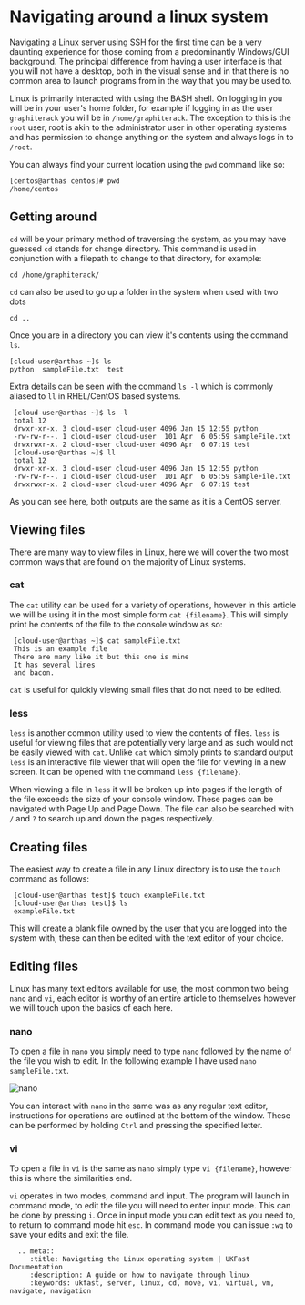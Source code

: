 # Navigating around a linux system

Navigating a Linux server using SSH for the first time can be a very daunting experience for those coming from a predominantly Windows/GUI background. The principal
difference from having a user interface is that you will not have a desktop, both in the visual sense and in that there is no common area to launch programs from in the way
that you may be used to.

Linux is primarily interacted with using the BASH shell. On logging in you will be in your user's home folder, for example if logging in as the user `graphiterack` you will
be in `/home/graphiterack`. The exception to this is the `root` user, root is akin to the administrator user in other operating systems and has permission to change
anything on the system and always logs in to `/root`.


You can always find your current location using the `pwd` command like so:

    [centos@arthas centos]# pwd
    /home/centos



## Getting around


`cd` will be your primary method of traversing the system, as you may have guessed `cd` stands for change directory. This command is used in conjunction with a filepath
to change to that directory, for example:


    cd /home/graphiterack/

`cd` can also be used to go up a folder in the system when used with two dots


    cd ..


Once you are in a directory you can view it's contents using the command `ls`.


    [cloud-user@arthas ~]$ ls
    python  sampleFile.txt  test


Extra details can be seen with the command `ls -l` which is commonly aliased to `ll` in RHEL/CentOS based systems.


     [cloud-user@arthas ~]$ ls -l
     total 12
     drwxr-xr-x. 3 cloud-user cloud-user 4096 Jan 15 12:55 python
     -rw-rw-r--. 1 cloud-user cloud-user  101 Apr  6 05:59 sampleFile.txt
     drwxrwxr-x. 2 cloud-user cloud-user 4096 Apr  6 07:19 test
     [cloud-user@arthas ~]$ ll
     total 12
     drwxr-xr-x. 3 cloud-user cloud-user 4096 Jan 15 12:55 python
     -rw-rw-r--. 1 cloud-user cloud-user  101 Apr  6 05:59 sampleFile.txt
     drwxrwxr-x. 2 cloud-user cloud-user 4096 Apr  6 07:19 test


As you can see here, both outputs are the same as it is a CentOS server.

## Viewing files


There are many way to view files in Linux, here we will cover the two most common ways that are found on the majority of Linux systems.

### cat


The `cat` utility can be used for a variety of operations, however in this article we will be using it in the most simple form `cat {filename}`. This will simply print
he contents of the file to the console window as so:


     [cloud-user@arthas ~]$ cat sampleFile.txt
     This is an example file
     There are many like it but this one is mine
     It has several lines
     and bacon.


`cat` is useful for quickly viewing small files that do not need to be edited.

### less


`less` is another common utility used to view the contents of files. `less` is useful for viewing files that are potentially very large and as such would not be easily
viewed with `cat`. Unlike `cat` which simply prints to standard output `less` is an interactive file viewer that will open the file for viewing in a new screen.
It can be opened with the command `less {filename}`.

When viewing a file in `less` it will be broken up into pages if the length of the file exceeds the size of your console window. These pages can be navigated with Page Up
and Page Down. The file can also be searched with `/` and `?` to search up and down the pages respectively.

## Creating files

The easiest way to create a file in any Linux directory is to use the `touch` command as follows:


     [cloud-user@arthas test]$ touch exampleFile.txt
     [cloud-user@arthas test]$ ls
     exampleFile.txt


This will create a blank file owned by the user that you are logged into the system with, these can then be edited with the text editor of your choice.

## Editing files


Linux has many text editors available for use, the most common two being `nano` and `vi`, each editor is worthy of an entire article to themselves however we will touch
upon the basics of each here.

### nano


To open a file in `nano` you simply need to type `nano` followed by the name of the file you wish to edit. In the following example I have used `nano sampleFile.txt`.

![nano](nano1.png)

You can interact with `nano` in the same was as any regular text editor, instructions for operations are outlined at the bottom of the window. These can be performed by
holding `Ctrl` and pressing the specified letter.

### vi


To open a file in `vi` is the same as `nano` simply type `vi {filename}`, however this is where the similarities end.

`vi` operates in two modes, command and input. The program will launch in command mode, to edit the file you will need to enter input mode. This can be done by pressing
`i`. Once in input mode you can edit text as you need to, to return to command mode hit `esc`. In command mode you can issue `:wq` to save your edits and exit the file.

```eval_rst
  .. meta::
     :title: Navigating the Linux operating system | UKFast Documentation
     :description: A guide on how to navigate through linux
     :keywords: ukfast, server, linux, cd, move, vi, virtual, vm, navigate, navigation
